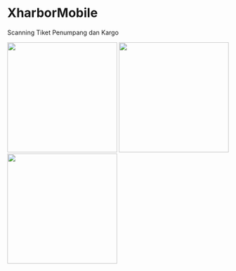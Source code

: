 # XharborMobile
Scanning Tiket Penumpang dan Kargo

<img src="https://user-images.githubusercontent.com/11803800/70207425-52657680-175d-11ea-8b56-013813e560f1.jpg" width="250px"/>
<img src="https://user-images.githubusercontent.com/11803800/70207401-44aff100-175d-11ea-94e7-d4cd78aa9b06.jpg" width="250px"/>
<img src="https://user-images.githubusercontent.com/11803800/70207444-5c877500-175d-11ea-9c44-8780e3a9c29c.jpg" width="250px"/>

